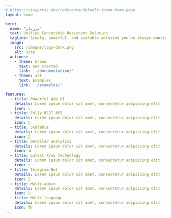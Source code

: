 ```yaml
---
# https://vitepress.dev/reference/default-theme-home-page
layout: home

hero:
  name: "مرزبان"
  text: Unified Censorship Resistant Solution
  tagline: Simple, powerful, and scalable solution you've always wanted.
  image:
    src: /images/logo-dark.png
    alt: Vite
  actions:
    - theme: brand
      text: Get started
      link: './documentation/'
    - theme: alt
      text: Examples
      link: './examples/'

features:
  - title: Powerful Web UI
    details: Lorem ipsum dolor sit amet, consectetur adipiscing elit
    icon: ✨
  - title: Fully REST API
    details: Lorem ipsum dolor sit amet, consectetur adipiscing elit
    icon: 🎯
  - title: Scalable
    details: Lorem ipsum dolor sit amet, consectetur adipiscing elit
    icon: 🍻
  - title: Detailed analytics
    details: Lorem ipsum dolor sit amet, consectetur adipiscing elit
    icon: 📊
  - title: Latest Xray technology
    details: Lorem ipsum dolor sit amet, consectetur adipiscing elit
    icon: ⚡️
  - title: Telegram Bot
    details: Lorem ipsum dolor sit amet, consectetur adipiscing elit
    icon: 🤖
  - title: Multi-admin
    details: Lorem ipsum dolor sit amet, consectetur adipiscing elit
    icon: 👥
  - title: Multi-language
    details: Lorem ipsum dolor sit amet, consectetur adipiscing elit
    icon: 🌎
---
```



